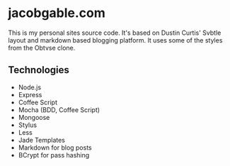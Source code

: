 # jacobgable.com

This is my personal sites source code.  It's based on Dustin Curtis' Svbtle layout and markdown based blogging platform.  It uses some of the styles from the Obtvse clone.

## Technologies

- Node.js
- Express
- Coffee Script
- Mocha (BDD, Coffee Script)
- Mongoose
- Stylus
- Less
- Jade Templates
- Markdown for blog posts
- BCrypt for pass hashing